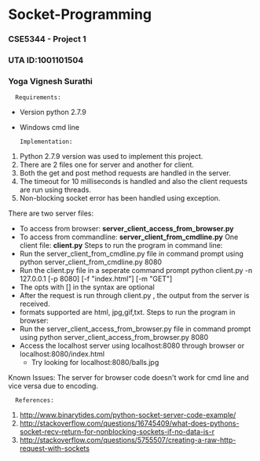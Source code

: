# Socket-Programming

### CSE5344 - Project 1
### UTA ID:1001101504
### Yoga Vignesh Surathi

      Requirements:
* Version python 2.7.9
* Windows cmd line

      Implementation:
1. Python 2.7.9 version was used to implement this project.
2. There are 2 files one for server and another for client.
3. Both the get and post method requests are handled in the server.
4. The timeout for 10 milliseconds is handled and also the client requests are run using threads.
5. Non-blocking socket error has been handled using exception.

There are two server files:
* To access from browser:
**server_client_access_from_browser.py**
* To access from commandline:
**server_client_from_cmdline.py**
 One client file:
**client.py**
Steps to run the program in command line:
* Run the server_client_from_cmdline.py file in command prompt using
python server_client_from_cmdline.py 8080
* Run the client.py file in a seperate command prompt
python client.py -n 127.0.0.1 [-p 8080] [-f "index.html"] [-m "GET"]
* The opts with [] in the syntax are optional
* After the request is run through client.py ,
the output from the server is received.
* formats supported are html, jpg,gif,txt.
Steps to run the program in browser:
*  Run the server_client_access_from_browser.py file in command prompt using
python server_client_access_from_browser.py 8080
* Access the localhost server using localhost:8080 through browser
or localhost:8080/index.html
     * Try looking for localhost:8080/balls.jpg

Known Issues:
  The server for browser code doesn't work for cmd line and vice versa due to encoding.

      References:
  1. http://www.binarytides.com/python-socket-server-code-example/
  2. http://stackoverflow.com/questions/16745409/what-does-pythons-socket-recv-return-for-nonblocking-sockets-if-no-data-is-r
  3. http://stackoverflow.com/questions/5755507/creating-a-raw-http-request-with-sockets


